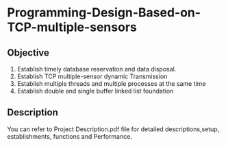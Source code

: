 # Programming-Design-Based-on-TCP-multiple-sensors

## Objective
1. Establish timely database reservation and data disposal.
2. Establish TCP multiple-sensor dynamic Transmission
3. Establish multiple threads and multiple processes at the same time
4. Establish double and single buffer linked list foundation

## Description
You can refer to Project Description.pdf file for detailed descriptions,setup, establishments, functions and Performance.
